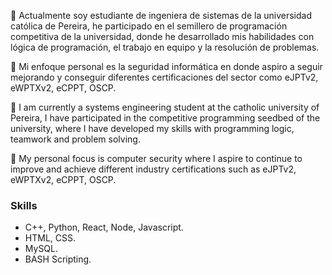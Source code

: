 🌱 Actualmente soy estudiante de ingeniera de sistemas de la universidad católica de Pereira, he participado en el semillero de programación competitiva de la universidad, donde he desarrollado mis habilidades con lógica de 
programación, el trabajo en equipo y la resolución de problemas.

🎯 Mi enfoque personal es la seguridad informática en donde aspiro a seguir mejorando y conseguir diferentes certificaciones del sector como eJPTv2, eWPTXv2, eCPPT, OSCP.

🌱 I am currently a systems engineering student at the catholic university of Pereira, I have participated in the competitive programming seedbed of the university, where I have developed my skills with programming logic, 
teamwork and problem solving.

🎯 My personal focus is computer security where I aspire to continue to improve and achieve different industry certifications such as eJPTv2, eWPTXv2, eCPPT, OSCP.

### Skills  
- C++, Python, React, Node, Javascript.
- HTML, CSS.
- MySQL.
- BASH Scripting.
